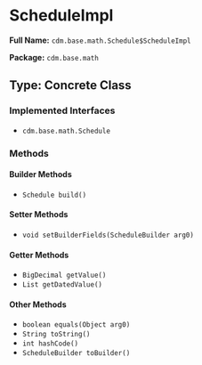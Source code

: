 # ScheduleImpl

**Full Name:** `cdm.base.math.Schedule$ScheduleImpl`

**Package:** `cdm.base.math`

## Type: Concrete Class

### Implemented Interfaces

- `cdm.base.math.Schedule`

### Methods

#### Builder Methods

- `Schedule build()`

#### Setter Methods

- `void setBuilderFields(ScheduleBuilder arg0)`

#### Getter Methods

- `BigDecimal getValue()`
- `List getDatedValue()`

#### Other Methods

- `boolean equals(Object arg0)`
- `String toString()`
- `int hashCode()`
- `ScheduleBuilder toBuilder()`

